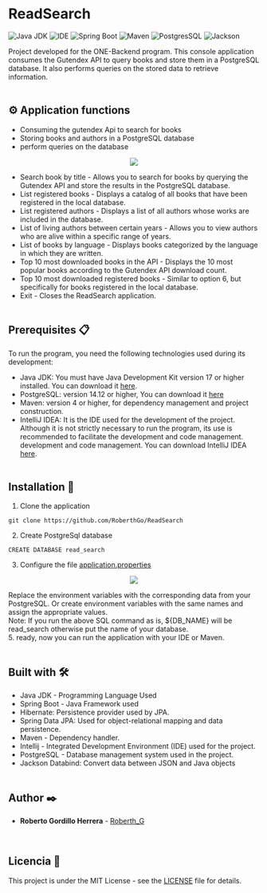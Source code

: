 # ReadSearch

![Java JDK](https://img.shields.io/badge/Java_JDK-v17.0-blue)
![IDE](https://img.shields.io/badge/IDE-Intellij_IDEA-blue)
![Spring Boot](https://img.shields.io/badge/Spring_Boot-v3.3.0-blue)
![Maven](https://img.shields.io/badge/Proyect-Maven-blue)
![PostgresSQL](https://img.shields.io/badge/PostgreSQL-v14.12-blue)
![Jackson](https://img.shields.io/badge/jackson-v2.17.2-blue)


Project developed for the ONE-Backend program. This console application consumes the Gutendex API to query books and store them in a PostgreSQL database. It also performs queries on the stored data to retrieve information.
</br></br>



## ⚙️ Application functions
* Consuming the gutendex Api to search for books
* Storing books and authors in a PostgreSQL database
* perform queries on the database
  
<p align="center">
  <img src="https://github.com/RoberthGo/ReadSearch/assets/109862992/f0ad3ad0-0e1f-4e34-a064-15d390d40948">
</p>

* Search book by title - Allows you to search for books by querying the Gutendex API and store the results in the PostgreSQL database.
* List registered books - Displays a catalog of all books that have been registered in the local database.
* List registered authors - Displays a list of all authors whose works are included in the database.
* List of living authors between certain years - Allows you to view authors who are alive within a specific range of years.
* List of books by language - Displays books categorized by the language in which they are written.
* Top 10 most downloaded books in the API - Displays the 10 most popular books according to the Gutendex API download count.
* Top 10 most downloaded registered books - Similar to option 6, but specifically for books registered in the local database.
* Exit - Closes the ReadSearch application.
</br></br>



## Prerequisites 📋
To run the program, you need the following technologies used during its development:
* Java JDK: You must have Java Development Kit version 17 or higher installed. You can download it [here](https://www.oracle.com/java/technologies/downloads/#java17).
* PostgreSQL: version 14.12 or higher, You can download it [here](https://www.postgresql.org/download/)
* Maven: version 4 or higher, for dependency management and project construction.
* IntelliJ IDEA: It is the IDE used for the development of the project. Although it is not strictly necessary to run the program, its use is recommended to facilitate the development and code management. 
  development and code management. You can download IntelliJ IDEA [here](https://www.jetbrains.com/es-es/idea/).
</br></br>



## Installation 🔧
1. Clone the application
```  
git clone https://github.com/RoberthGo/ReadSearch
```
2. Create PostgreSql database
```
CREATE DATABASE read_search
```
3. Configure the file [application.properties](src/main/resources/application.properties)
<p align="center">
  <img src="https://github.com/RoberthGo/ReadSearch/assets/109862992/463767e8-106d-4c5c-8042-c5f1310f1855")>
</p>
Replace the environment variables with the corresponding data from your PostgreSQL.
Or create environment variables with the same names and assign the appropriate values. </br>
Note: If you run the above SQL command as is, ${DB_NAME} will be read_search otherwise put the name of your database.</br>
5. ready, now you can run the application with your IDE or Maven.
</br></br>




## Built with 🛠️
* Java JDK - Programming Language Used
* Spring Boot - Java Framework used
* Hibernate: Persistence provider used by JPA.
* Spring Data JPA: Used for object-relational mapping and data persistence.
* Maven - Dependency handler.
* Intellij - Integrated Development Environment (IDE) used for the project.
* PostgreSQL - Database management system used in the project.
* Jackson Databind: Convert data between JSON and Java objects 
</br></br>



## Author ✒️
* **Roberto Gordillo Herrera** - [Roberth_G](https://github.com/RoberthGo)
</br>


## Licencia 📄
This project is under the MIT License - see the [LICENSE](LICENSE) file for details.
